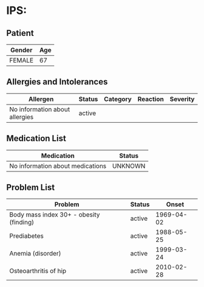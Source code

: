 # IPS:

## Patient

|Gender|Age|
|---|---|
|FEMALE|67|

## Allergies and Intolerances

|Allergen|Status|Category|Reaction|Severity|
|---|---|---|---|---|
|No information about allergies|active||||

## Medication List

|Medication|Status|
|---|---|
|No information about medications|UNKNOWN|

## Problem List

|Problem|Status|Onset|
|---|---|---|
|Body mass index 30+ - obesity (finding)|active|1969-04-02|
|Prediabetes|active|1988-05-25|
|Anemia (disorder)|active|1999-03-24|
|Osteoarthritis of hip|active|2010-02-28|
